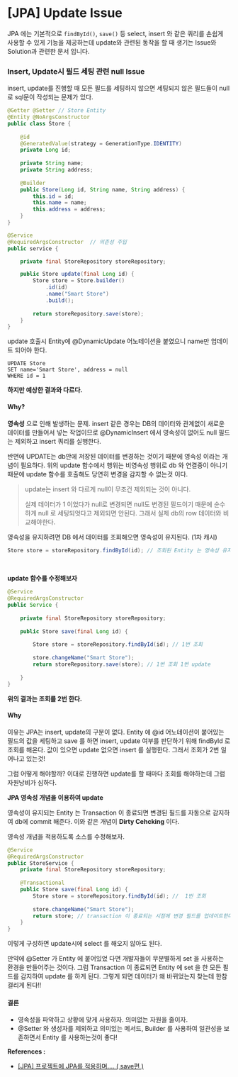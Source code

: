 # [JPA] Update Issue



JPA 에는 기본적으로 `findById()`, `save()` 등 select, insert 와 같은 쿼리를 손쉽게 사용할 수 있게 기능을 제공하는데 update와 관련된 동작을 할 때 생기는 Issue와 Solution과 관련한 문서 입니다.



### Insert, Update시 필드 세팅 관련 null Issue

insert, update를 진행할 때 모든 필드를 세팅하지 않으면 세팅되지 않은 필드들이 null로 sql문이 작성되는 문제가 있다.

```java
@Getter @Setter // Store Entity
@Entity @NoArgsConstructor
public class Store {
    
    @id
    @GeneratedValue(strategy = GenerationType.IDENTITY)
    private Long id;
    
    private String name;
    private String address;
    
    @Builder
    public Store(Long id, String name, String address) {
        this.id = id;
        this.name = name;
        this.address = address;
    }
}
```

```java
@Service
@RequiredArgsConstructor  // 의존성 주입
public service {

    private final StoreRepository storeRepository;

    public Store update(final Long id) {
        Store store = Store.builder()
            .id(id)
            .name("Smart Store")
            .build();
            
        return storeRepository.save(store);    
    }
}
```

update 호출시 Entity에 @DynamicUpdate 어노테이션을 붙였으니 name만 업데이트 되어야 한다.

```mysql
UPDATE Store
SET name='Smart Store', address = null
WHERE id = 1
```

**하지만 예상한 결과와 다르다.**

#### Why?

**영속성** 으로 인해 발생하는 문제. insert 같은 경우는 DB의 데이터와 관계없이 새로운 데이터를 만들어서 넣는 작업이므로 @DynamicInsert 에서 영속성이 없어도 null 필드는 제외하고 insert 쿼리를 실행한다.

반면에 UPDATE는 db안에 저장된 데이터를 변경하는 것이기 때문에 영속성 이라는 개념이 필요하다. 위의 update 함수에서 행위는 비영속성 행위로 db 와 연결중이 아니기 때문에 update 함수를 호출해도 당연히 변경을 감지할 수 없는것 이다.



>  update는 insert 와 다르게 null이 무조건 제외되는 것이 아니다.
>
> 실제 데이터가 1 이었다가 null로 변경되면 null도 변경된 필드이기 때문에 순수하게 null 로 세팅되엇다고 제외되면 안된다. 그래서 실제 db의 row 데이터와 비교해야한다.



영속성을 유지하려면 DB 에서 데이터를 조회해오면 영속성이 유지된다. (1차 캐시)

```java
Store store = storeRepository.findById(id); // 조회된 Entity 는 영속성 유지중
```

<br>

**update 함수를 수정해보자**

```java
@Service
@RequiredArgsConstructor
public Service {
    
    private final StoreRepository storeRepository;
    
    public Store save(final Long id) {
        
        Store store = storeRepository.findById(id); // 1번 조회
        
        store.changeName("Smart Store");
        return storeRepository.save(store); // 1번 조회 1번 update
        
    }
}
```

**위의 결과는 조회를 2번 한다.** 

#### Why

이유는 JPA는 insert, update의 구분이 없다. Entity 에 @id 어노테이션이 붙어있는 필드의 값을 세팅하고 save 를 하면 insert, update 여부를 판단하기 위해 findById 로 조회를 해온다. 값이 있으면 update 없으면 insert 를 실행한다. 그래서 조회가 2번 일어나고 있는것!



그럼 어떻게 해야할까? 이대로 진행하면 update를 할 때마다 조회를 해야하는데 그럼 자원낭비가 심하다.

**JPA 영속성 개념을 이용하여 update**

영속성이 유지되는 Entity 는 Transaction 이 종료되면 변경된 필드를 자동으로 감지하여 db에 commit 해준다. 이와 같은 개념이 **Dirty Cehcking** 이다.



영속성 개념을 적용하도록 소스를 수정해보자.

```java
@Service
@RequiredArgsConstructor
public StoreService {
    private final StoreRepository storeRepository;
    
    @Transactional
    public Store save(final Long id) {
        Store store = storeRepository.findById(id); //  1번 조회
        
        store.changeName("Smart Store");
        return store; // transaction 이 종료되는 시점에 변경 필드를 업데이트한다.
    }
}
```

이렇게 구성하면 update시에 select 를 해오지 않아도 된다.

만약에 @Setter 가 Entity 에 붙어있었 다면 개발자들이 무분별하게 set 을 사용하는 환경을 만들어주는 것이다. 그럼 Transaction 이 종료되면 Entity 에 set 을 한 모든 필드를 감지하여 update 를 하게 된다. 그렇게 되면 데이터가 왜 바뀌었는지 찾는데 한참걸리게 된다!!



#### 결론

* 영속성을 파악하고 상황에 맞게 사용하자. 의미없는 자원을 줄이자.
* @Setter 와 생성자를 제외하고 의미있는 메서드, Builder 를 사용하여 일관성을 보존하면서 Entity 를 사용하는것이 좋다!





**References :**

* [[JPA] 프로젝트에 JPA를 적용하며.... ( save편 )](https://jessyt.tistory.com/35)